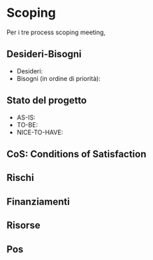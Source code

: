 # Scoping

Per i tre process scoping meeting, 

## Desideri-Bisogni
- Desideri:
- Bisogni (in ordine di priorità):


## Stato del progetto
* AS-IS:
* TO-BE:
* NICE-TO-HAVE:
 
## CoS: Conditions of Satisfaction

## Rischi

## Finanziamenti

## Risorse

## Pos

